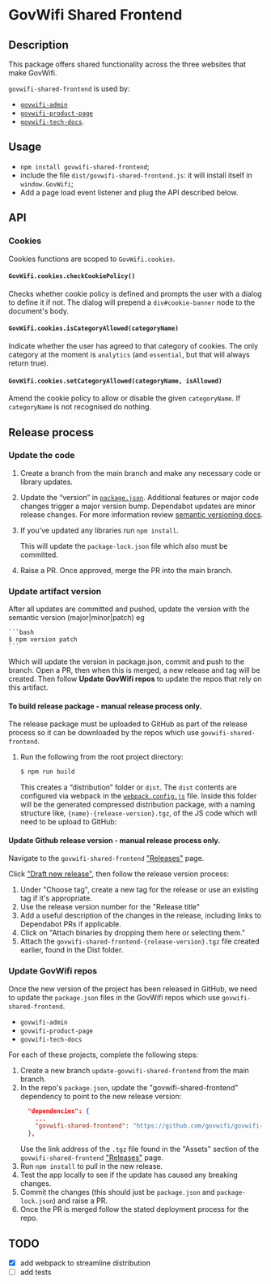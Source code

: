 # GovWifi Shared Frontend

## Description
This package offers shared functionality across the three websites that make GovWifi.

`govwifi-shared-frontend` is used by:
* [`govwifi-admin`](https://github.com/govwifi/govwifi-admin)
* [`govwifi-product-page`](https://github.com/govwifi/govwifi-product-page)
* [`govwifi-tech-docs`](https://github.com/govwifi/govwifi-tech-docs).

## Usage
- `npm install govwifi-shared-frontend`;
- include the file `dist/govwifi-shared-frontend.js`: it will install
  itself in `window.GovWifi`;
- Add a page load event listener and plug the API described below.

## API

### Cookies
Cookies functions are scoped to `GovWifi.cookies`.

#### `GovWifi.cookies.checkCookiePolicy()`
Checks whether cookie policy is defined and prompts the user with a
dialog to define it if not. The dialog will prepend a
`div#cookie-banner` node to the document's body.

#### `GovWifi.cookies.isCategoryAllowed(categoryName)`
Indicate whether the user has agreed to that category of cookies. The
only category at the moment is `analytics` (and `essential`, but that
will always return true).

#### `GovWifi.cookies.setCategoryAllowed(categoryName, isAllowed)`
Amend the cookie policy to allow or disable the given
`categoryName`. If `categoryName` is not recognised do nothing.

## Release process

### Update the code

1. Create a branch from the main branch and make any necessary code or library updates.

2. Update the “version” in [`package.json`](https://github.com/govwifi/govwifi-shared-frontend/blob/master/package.json#L3). Additional features or major code changes trigger a major version bump. Dependabot updates are minor release changes. For more information review [semantic versioning docs](https://semver.org/).

3. If you’ve updated any libraries run `npm install`.

    This will update the `package-lock.json` file which also must be committed.

4. Raise a PR. Once approved, merge the PR into the main branch.

### Update artifact version

After all updates are committed and pushed, update the version with the semantic version (major|minor|patch) eg

    ```bash
    $ npm version patch
    ```

Which will update the version in package.json, commit and push to the branch.
Open a PR, then when this is merged, a new release and tag will be created.
Then follow **Update GovWifi repos** to update the repos that rely on this artifact.

#### To build release package - manual release process only.

The release package must be uploaded to GitHub as part of the release process so it can be downloaded by the repos which use `govwifi-shared-frontend`.

1. Run the following from the root project directory:

    ```bash
    $ npm run build
    ```

    This creates a “distribution” folder or `dist`. The `dist` contents are configured via webpack in the [`webpack.config.js`](webpack.config.js) file.
    Inside this folder will be the generated compressed distribution package,  with a naming structure like, `{name}-{release-version}.tgz`, of the JS code which will need to be
     upload to GitHub:


#### Update Github release version - manual release process only.

Navigate to the `govwifi-shared-frontend` ["Releases"](https://github.com/govwifi/govwifi-shared-frontend/releases) page.

Click ["Draft new release"](https://github.com/govwifi/govwifi-shared-frontend/releases/new), then follow the release version process:

1. Under "Choose tag", create a new tag for the release or use an existing tag if it's appropriate.
2. Use the release version number for the "Release title"
3. Add a useful description of the changes in the release, including links to Dependabot PRs if applicable.
4. Click on "Attach binaries by dropping them here or selecting them."
5. Attach the `govwifi-shared-frontend-{release-version}.tgz` file created earlier, found in the Dist folder.

### Update GovWifi repos

Once the new version of the project has been released in GitHub, we need to update the `package.json` files in the GovWifi repos which use `govwifi-shared-frontend`.

* `govwifi-admin`
* `govwifi-product-page`
* `govwifi-tech-docs`

For each of these projects, complete the following steps:

1. Create a new branch `update-govwifi-shared-frontend` from the main branch.
2. In the repo's `package.json`, update the "govwifi-shared-frontend" dependency to point to the new release version:
    ```json
      "dependencies": {
        ...
        "govwifi-shared-frontend": "https://github.com/govwifi/govwifi-shared-frontend/releases/download/v{release-version}/govwifi-shared-frontend-{release-version}.tgz"
      },
    ```
   Use the link address of the `.tgz` file found in the "Assets" section of the `govwifi-shared-frontend` ["Releases"](https://github.com/govwifi/govwifi-shared-frontend/releases) page.
3. Run `npm install` to pull in the new release.
4. Test the app locally to see if the update has caused any breaking changes.
5. Commit the changes (this should just be `package.json` and `package-lock.json`) and raise a PR.
6. Once the PR is merged follow the stated deployment process for the repo.

## TODO

- [X] add webpack to streamline distribution
- [ ] add tests
